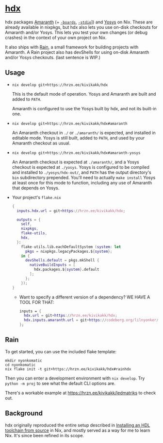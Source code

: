 # [hdx](https://hrzn.ee/kivikakk/hdx)

hdx packages [Amaranth] (+ [`-boards`][amaranth-boards],
[`-stdio`][amaranth-stdio]]) and [Yosys] on Nix. These are already available in
nixpkgs, but hdx also lets you use on-disk checkouts for Amaranth and/or Yosys.
This lets you test your own changes (or debug crashes) in the context of your
own project on Nix.

It also ships with [Rain](#rain), a small framework for building projects with
Amaranth. A Rain project also has devShells for using on-disk Amaranth and/or
Yosys checkouts. (last sentence is WIP.)

[Amaranth]: https://github.com/amaranth-lang/amaranth
[amaranth-boards]: https://github.com/amaranth-lang/amaranth-boards
[amaranth-stdio]: https://github.com/amaranth-lang/amaranth-stdio
[Yosys]: https://github.com/YosysHQ/yosys


## Usage

* `nix develop git+https://hrzn.ee/kivikakk/hdx`

  This is the default mode of operation. Yosys and Amaranth are built and added
  to `PATH`.

  Amaranth is configured to use the Yosys built by hdx, and not its built-in
  one.

* `nix develop git+https://hrzn.ee/kivikakk/hdx#amaranth`

  An Amaranth checkout in `./` or `./amaranth/` is expected, and installed in
  editable mode. Yosys is still built, added to `PATH`, and used by your
  Amaranth checkout as usual.

* `nix develop git+https://hrzn.ee/kivikakk/hdx#amaranth-yosys`

  An Amaranth checkout is expected at `./amaranth/`, and a Yosys checkout is
  expected at `./yosys`. Yosys is configured to be compiled and installed to
  `./yosys/hdx-out/`, and `PATH` has the output directory's `bin` subdirectory
  prepended. You'll need to actually `make install` Yosys at least once for this
  mode to function, including any use of Amaranth that depends on Yosys.

* <a name="your-flake-nix" id="your-flake-nix"></a>Your project's `flake.nix`

  ```nix
  {
    inputs.hdx.url = git+https://hrzn.ee/kivikakk/hdx;

    outputs = {
      self,
      nixpkgs,
      flake-utils,
      hdx,
    }:
      flake-utils.lib.eachDefaultSystem (system: let
        pkgs = nixpkgs.legacyPackages.${system};
      in {
        devShells.default = pkgs.mkShell {
          nativeBuildInputs = [
            hdx.packages.${system}.default
          ];
        };
      });
  }
  ```

  * Want to specify a different version of a dependency? WE HAVE A TOOL FOR
    THAT:

    ```nix
    inputs = {
      hdx.url = git+https://hrzn.ee/kivikakk/hdx;
      hdx.inputs.amaranth.url = git+https://codeberg.org/lilnyonker/amaranth?ref=my-feature-branch;
    };
    ```


## Rain

To get started, you can use the included flake template:

```shell
mkdir nyonkomatic
cd nyonkomatic
nix flake init -t git+https://hrzn.ee/kivikakk/hdx#rainhdx
```

Then you can enter a development environment with `nix develop`. Try `python -m
proj` to see what the default CLI options are.

There's a workable example at <https://hrzn.ee/kivikakk/ledmatriks> to check
out.


## Background

hdx originally reproduced the entire setup described in [Installing an HDL
toolchain from source] in Nix, and mostly served as a way for me to learn Nix.
It's since been refined in its scope.

[Installing an HDL toolchain from source]: https://lottia.net/notes/0001-hdl-toolchain-source.html
